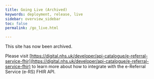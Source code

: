 ```yaml
---
title: Going Live (Archived)
keywords: deployment, release, live
sidebar: overview_sidebar
toc: false
permalink: /go_live.html

---
```


This site has now been archived.

Please visit [https://digital.nhs.uk/developer/api-catalogue/e-referral-service-fhir](https://digital.nhs.uk/developer/api-catalogue/e-referral-service-fhir) to learn more about how to integrate with the e-Referral Service (e-RS) FHIR API.
